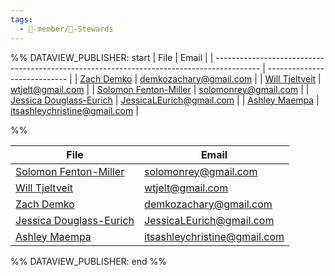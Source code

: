 ```yaml
---
tags:
  - 🧑-member/🌈-Stewards
---
```


%% DATAVIEW_PUBLISHER: start
| File                                                                                      | Email                        |
| ----------------------------------------------------------------------------------------- | ---------------------------- |
| [Zach Demko](../Officers/Zach%20Demko.md)                           | demkozachary@gmail.com       |
| [Will Tjeltveit](../Officers/Will%20Tjeltveit.md)                   | wtjelt@gmail.com             |
| [Solomon Fenton-Miller](../Officers/Solomon%20Fenton-Miller.md)     | solomonrey@gmail.com         |
| [Jessica Douglass-Eurich](../Officers/Jessica%20Douglass-Eurich.md) | JessicaLEurich@gmail.com     |
| [Ashley Maempa](../Officers/Ashley%20Maempa.md)                     | itsashleychristine@gmail.com |

%%

| File                                                                                      | Email                        |
| ----------------------------------------------------------------------------------------- | ---------------------------- |
| [Solomon Fenton-Miller](../Officers/Solomon%20Fenton-Miller.md)     | solomonrey@gmail.com         |
| [Will Tjeltveit](../Officers/Will%20Tjeltveit.md)                   | wtjelt@gmail.com             |
| [Zach Demko](../Officers/Zach%20Demko.md)                           | demkozachary@gmail.com       |
| [Jessica Douglass-Eurich](../Officers/Jessica%20Douglass-Eurich.md) | JessicaLEurich@gmail.com     |
| [Ashley Maempa](../Officers/Ashley%20Maempa.md)                     | itsashleychristine@gmail.com |

%% DATAVIEW_PUBLISHER: end %%

